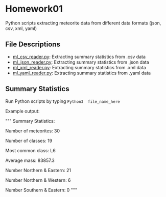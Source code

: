 # Homework01
Python scripts extracting meteorite data from different data formats (json, csv, xml, yaml)

## File Descriptions
- [ml_csv_reader.py](ml_csv_reader.py): Extracting summary statistics from .csv data
- [ml_json_reader.py](ml_json_reader.py): Extracting summary statistics from .json data
- [ml_xml_reader.py](ml_xml_reader.py): Extracting summary statistics from .xml data
- [ml_yaml_reader.py](ml_yaml_reader.py): Extracting summary statistics from .yaml data

## Summary Statistics
Run Python scripts by typing `Python3  file_name_here`

Example output:

"""
Summary Statistics: 

Number of meteorites: 30

Number of classes: 19

Most common class: L6

Average mass: 83857.3

Number Northern & Eastern: 21

Number Northern & Western: 6

Number Southern & Eastern: 0
"""
